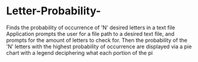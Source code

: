 # Letter-Probability-
Finds the probability of occurrence of 'N' desired letters in a text file
Application prompts the user for a file path to a desired text file, and prompts for the amount of letters to check for.
Then the probability of the 'N' letters with the highest probability of occurrence are displayed via a pie chart with a 
legend deciphering what each portion of the pi
